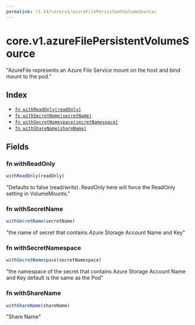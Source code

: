```yaml
---
permalink: /1.14/core/v1/azureFilePersistentVolumeSource/
---
```


# core.v1.azureFilePersistentVolumeSource

"AzureFile represents an Azure File Service mount on the host and bind mount to the pod."

## Index

* [`fn withReadOnly(readOnly)`](#fn-withreadonly)
* [`fn withSecretName(secretName)`](#fn-withsecretname)
* [`fn withSecretNamespace(secretNamespace)`](#fn-withsecretnamespace)
* [`fn withShareName(shareName)`](#fn-withsharename)

## Fields

### fn withReadOnly

```ts
withReadOnly(readOnly)
```

"Defaults to false (read/write). ReadOnly here will force the ReadOnly setting in VolumeMounts."

### fn withSecretName

```ts
withSecretName(secretName)
```

"the name of secret that contains Azure Storage Account Name and Key"

### fn withSecretNamespace

```ts
withSecretNamespace(secretNamespace)
```

"the namespace of the secret that contains Azure Storage Account Name and Key default is the same as the Pod"

### fn withShareName

```ts
withShareName(shareName)
```

"Share Name"